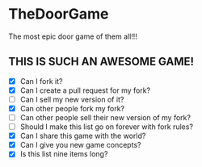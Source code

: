 # TheDoorGame
The most epic door game of them all!!!

## THIS IS SUCH AN AWESOME GAME!

- [x] Can I fork it?
- [x] Can I create a pull request for my fork?
- [ ] Can I sell my new version of it?
- [x] Can other people fork my fork?
- [ ] Can other people sell their new version of my fork?
- [ ] Should I make this list go on forever with fork rules?
- [x] Can I share this game with the world?
- [x] Can I give you new game concepts?
- [x] Is this list nine items long?

